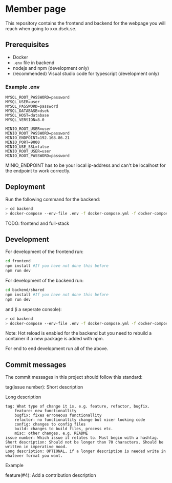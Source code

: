 # Member page
This repository contains the frontend and backend for the webpage you will reach when going to xxx.dsek.se.

## Prerequisites
- Docker
- `.env` file in backend
- nodejs and npm (development only)
- (recommended) Visual studio code for typescript (development only)

### Example .env
```
MYSQL_ROOT_PASSWORD=password
MYSQL_USER=user
MYSQL_PASSWORD=password
MYSQL_DATABASE=dsek
MYSQL_HOST=database
MYSQL_VERSION=8.0

MINIO_ROOT_USER=user
MINIO_ROOT_PASSWORD=password
MINIO_ENDPOINT=192.168.86.21
MINIO_PORT=9000
MINIO_USE_SSL=false
MINIO_ROOT_USER=user
MINIO_ROOT_PASSWORD=password
```
MINIO_ENDPOINT has to be your local ip-address and can't be localhost for the endpoint to work correctly.

## Deployment
Run the following command for the backend:
```bash
> cd backend
> docker-compose --env-file .env -f docker-compose.yml -f docker-compose.minio.yml -f docker-compose.prod.yml up -d --build
```

TODO: frontend and full-stack

## Development
For development of the frontend run:
```bash
cd frontend
npm install #If you have not done this before
npm run dev
```

For development of the backend run:
```bash
cd backend/shared
npm install #If you have not done this before
npm run dev
```
and (i a seperate console):
```bash
> cd backend
> docker-compose --env-file .env -f docker-compose.yml -f docker-compose.minio.yml -f docker-compose.dev.yml up -d --build
```

Note: Hot reload is enabled for the backend but you need to rebuild a container if a new package is added with npm.

For end to end development run all of the above.

## Commit messages

The commit messages in this project should follow this standard:

tag(issue number): Short description

Long description

    tag: What type of change it is, e.g. feature, refactor, bugfix.
        feature: new functionallity
        bugfix: fixes erroneous functionallity
        refactor: no functionallity change but nicer looking code
        config: changes to config files
        build: changes to build files, process etc.
        misc: other changes, e.g. README
    issue number: Which issue it relates to. Must begin with a hashtag.
    Short description: Should not be longer than 70 characters. Should be written in imperative mood.
    Long description: OPTIONAL, if a longer description is needed write in whatever format you want.

Example

feature(#4): Add a contribution description
